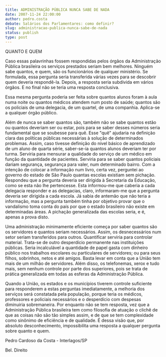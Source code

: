 ```yaml
---
title: ADMINISTRAÇÃO PÚBLICA NUNCA SABE DE NADA
date: 2007-11-24 22:00:00
author: pedro.costa
debate: Salários dos Parlamentares: como definir?
slug: administracao-publica-nunca-sabe-de-nada
status: publish 
type: post
---
```


QUANTO E QUEM   

  

Caso essas palavrinhas fossem respondidas pelos órgãos da Administração Pública brasileira os serviços prestados seriam bem melhores. Ninguém sabe quantos, e quem, são os funcionários de qualquer ministério. Se formulada, essa pergunta seria transferida várias vezes para se descobrir quem deveria respondê-la. Depois, a resposta seria subdivida em vários órgãos. E no final não se teria uma resposta conclusiva.   

  

Essa mesma pergunta poderia ser feita sobre quantos alunos foram à aula numa noite ou quantos médicos atendem num posto de saúde; quantos são os policiais de uma delegacia, de um quartel, de uma companhia. Aplica-se a qualquer órgão público.   

  

Além de nunca se saber quantos são, também não se sabe quantos estão ou quantos deveriam ser ou estar, pois para se saber desses números seria fundamental que se soubesse para quê. Esse "quê" ajudaria na definição clara das políticas públicas necessárias à solução de determinados problemas. Assim, caso tivesse definição do nível básico de aprendizado de um aluno de quarta série, saber-se-ia quantos alunos deveriam ter por turma. Serviria para mensurar a qualidade do serviço de um médico em função da quantidade de pacientes. Serviria para se saber quantos policiais dariam segurança, segurança para valer, num determinado bairro. Com a intenção de colocar a informação num livro, certa vez, perguntei ao governo do estado de São Paulo quantas escolas existiam sem pichação. Respondeu que a pergunta deveria ser dirigida à Secretaria da Educação, como se esta não lhe pertencesse. Esta informou-me que caberia a cada delegacia responder e as delegacias, claro, informaram-me que a pergunta deveria ser dirigida a cada escola. Já sabia de antemão que não teria a informação, mas a pergunta também tinha por objetivo provar que o vandalismo toma conta do país por que o estado brasileiro não existe em determinadas áreas. A pichação generalizada das escolas seria, e é, apenas a prova disto.   

  

Uma administração minimamente eficiente começa por saber quantos são os servidores e quantos seriam necessários. Assim, os desnecessários num setor seriam transferidos para outros. Quantificar serviria para controlar material. Trata-se de outro desperdício permanente nas instituições públicas. Seria incalculável a quantidade de papel gasta com dinheiro público nos trabalhos escolares ou particulares de servidores; ou para seus filhos, sobrinhos, netos e até amigos. Basta levar em conta que a União tem mais de um milhão de servidores. Além disso, os telefonemas, xerox e tudo mais, sem nenhum controle por parte dos superiores, pois se trata de prática generalizada em todas as esferas da Administração Pública.   

  

Quando a União, os estados e os municípios tiverem controle suficiente para responderem a estas perguntas imediatamente, a melhoria dos serviços será constatada pela população, porque teria os médicos, professores e policiais necessários e o desperdício com despesas diminuiria sobremaneira. Por enquanto não se tem resposta, vez que a Administração Pública brasileira tem como filosofia de atuação o clichê de que as coisas não são tão simples assim, e de que se tem complexidade como sinônimo de eficiência e de qualidade. É dessa visão que, por absoluto desconhecimento, impossibilita uma resposta a qualquer pergunta sobre quanto e quem.   

  

Pedro Cardoso da Costa - Interlagos/SP   

  

 Bel. Direito   

